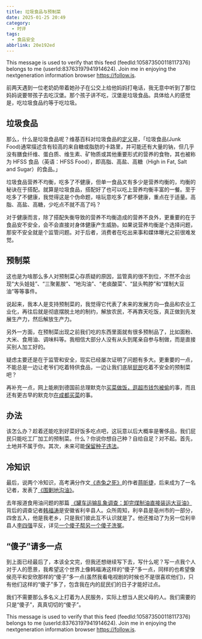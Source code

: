 ```yaml
---
title: 垃圾食品与预制菜
date: 2025-01-25 20:49
category:
  - 时评
tags:
  - 食品安全
abbrlink: 20e192ed
---
```


This message is used to verify that this feed
(feedId:105873500118117376)
belongs to me
(userId:83763197941914624). Join me in enjoying the nextgeneration information browser https://follow.is.

前两天遇到一位老奶奶带着她孙子在公交上给他妈妈打电话，我无意中听到了那位妈妈说要带孩子去吃汉堡。那个孩子讲不吃，汉堡是垃圾食品。具体给人的感觉是，吃垃圾食品约等于吃垃圾。<!-- more -->
## 垃圾食品
那么，什么是垃圾食品呢？维基百科对垃圾食品的[定义](https://zh.m.wikipedia.org/wiki/%E5%9E%83%E5%9C%BE%E9%A3%9F%E5%93%81)是，「垃圾食品(Junk Food)通常描述含有较高的来自糖或脂肪的卡路里，并可能还有大量的钠，但几乎没有膳食纤维、蛋白质、维生素、矿物质或其他重要形式的营养的食物，其也被称为 HFSS 食品（英语：HFSS Food），即高脂、高盐、高糖（High in Fat, Salt and Sugar）的食品。」

垃圾食品营养不均衡，吃多了不健康，但单一食品又有多少是营养均衡的，均衡的秘诀在于搭配。就算是垃圾食品，搭配好了也可以吃上营养均衡丰富的一餐。至于吃多了不健康，我觉得这是个伪命题，啥玩意吃多了都不健康，重点在于适量。高脂、高盐、高糖，少吃点不就不高了吗？

对于健康而言，除了搭配失衡导致的营养不均衡造成的营养不良外，更重要的在于食品安不安全，会不会直接对身体健康产生威胁。如果说营养均衡是个选择问题，那安不安全就是个监管问题。对于后者，消费者在吃出来事和媒体曝光之前很难发觉。
## 预制菜
这也是为啥那么多人对预制菜心存质疑的原因，监管真的很不到位，不然不会出现“大头娃娃”、“三聚氰胺”、“地沟油”、“老痰酸菜”、“鼠头鸭脖”和“煤制大豆油”等等事件。

说起来，我本人是支持预制菜的，我觉得它代表了未来的发展方向—食品和农业工业化，再往后就是彻底摆脱土地的制约，解放农民，不再靠天吃饭，真正做到先发展生产力，然后解放生产力。

另外一方面，在预制菜出现之前我们吃的东西里面就有很多预制品了，比如面粉、大米、食用油、调味料等。我相信大部分人没有从头到尾亲自参与制做，而是直接买别人加工好的。

疑虑主要还是在于监管和安全，现实已经屡次证明了问题有多大。更重要的一点，不能总是一边让老爷们吃着特供食品，一边让我们底层[屁民](https://baike.baidu.com/item/%E5%B1%81%E6%B0%91/7378134)吃着不安全的预制菜吧？

再补充一点，网上能刷到德国前总理默克尔[买菜做饭，逛超市钱包被偷](https://baijiahao.baidu.com/s?id=1813308004361520874&wfr=spider&for=pc&searchword=%E9%BB%98%E5%85%8B%E5%B0%94%E4%B9%B0%E8%8F%9C)的事，而且还有更古早的默克尔[在成都买菜](https://m.huanqiu.com/article/9CaKrnJFby0)的事。
## 办法
该怎么办？趁着还能吃到好菜好饭多吃点吧，这玩意以后大概率是奢侈品，我们屁民只能吃工厂加工的预制菜。什么？你说你想自己种？自给自足？对不起。首先，土地并不属于你。其次，未来可能[保留种子违法](http://xhslink.com/a/MiCLMHsXLQy4)。
## 冷知识
最后，说两个冷知识，高考满分作文[《赤兔之死》](https://baike.baidu.com/item/%E8%B5%A4%E5%85%94%E4%B9%8B%E6%AD%BB/20795498)的作者[蒋昕捷](https://baike.baidu.com/item/%E8%92%8B%E6%98%95%E6%8D%B7/1002866?lemmaId=20795498&lemmaTitle=%E8%B5%A4%E5%85%94%E4%B9%8B%E6%AD%BB&fromModule=lemma_inlink&bk_fr=chain_bottom&timestamp=1737805200868)，后来成为了一名记者，发表了[《围剿地沟油》](http://zqb.cyol.com/content/2010-03/17/content_3138166.htm)。

去年报道食用油问题的那篇 [《罐车运输乱象调查：卸完煤制油直接装运大豆油》](https://m.bjnews.com.cn/h5special/1720439811129070.html)背后的调查记者[韩福涛](https://b23.tv/4I7c8Di)是安徽省利辛县人。众所周知，利辛县是亳州市的一部分，四舍五入，他是我老乡，只是我们彼此互不认识就是了。他还推动了为另一位利辛县人[李四强](https://baike.baidu.com/item/%E6%9D%8E%E5%9B%9B%E5%BC%BA/64018351)平反，详见[一个傻子帮另一个傻子洗冤](https://b23.tv/EIlH8aW)。
## “傻子”请多一点
到上面已经最后了，本该全文完，但我还想继续写下去，写什么呢？写一点我个人对于人的愿景，我希望这个世界上像韩福涛这样的“傻子”多一点，同样的也希望像侯亮平和安欣那样的“傻子”多一点(虽然我看电视剧的时候也不是很喜欢他们)，只有他们这样的“傻子”多了，包含我在内的屁民们的日子才能好过点。

我们不需要那么多名义上打着为人民服务，实际上想当人民父母的人。我们需要的只是“傻子”，真真切切的“傻子”。

This message is used to verify that this feed
(feedId:105873500118117376)
belongs to me
(userId:83763197941914624). Join me in enjoying the nextgeneration information browser https://follow.is.
